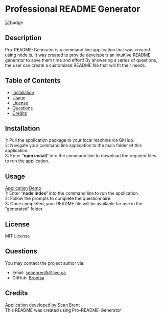 # Professional README Generator

![badge](https://img.shields.io/badge/license-MIT%20License-green)

## Description
Pro-README-Generator is a command line application that was created using node.js. It was created to provide developers an intuitive README generator to save them time and effort! By answering a series of questions, the user can create a customized README file that will fit their needs.

## Table of Contents

* [Installation](#Installation)
* [Usage](#Usage)
* [License](#License)
* [Questions](#Questions)
* [Credits](#Credits)

## Installation
1: Pull the application package to your local machine via GitHub.<br/>2: Navigate your command line application to the main folder of this application.<br/>3: Enter “**npm install**” into the command line to download the required files to run the application.<br/>

## Usage
[Application  Demo]( https://drive.google.com/file/d/1zJIanB6Qa8KqrOcdUVfh4JEFvM3XvqHU/view ) <br/> 1: Enter “**node index**” into the command line to run the application <br/>2: Follow the prompts to complete the questionnaire. <br/>3: Once completed, your README file will be available for use in the “generated” folder.

## License
MIT License

## Questions
You may contact the project author via:
* Email: seanbrent5@live.ca
* GitHub: [Brentsa](https://github.com/Brentsa)

## Credits
Application developed by Sean Brent<br/>This README was created using Pro-README-Generator